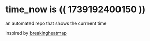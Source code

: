 # time_now is (( 1739192400150 ))

an automated repo that shows the currnent time

inspired by [breakingheatmap](https://github.com/breakingheatmap/breakingheatmap)